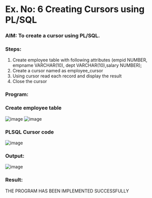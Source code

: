 # Ex. No: 6 Creating Cursors using PL/SQL

### AIM: To create a cursor using PL/SQL.

### Steps:
1. Create employee table with following attributes (empid NUMBER, empname VARCHAR(10), dept VARCHAR(10),salary NUMBER);
2. Create a cursor named as employee_cursor
3. Using cursor read each record and display the result
4. Close the cursor

### Program:

### Create employee table
![image](https://github.com/SanjithaBolisetti/Ex-no-6-Creating-Cursors-using-PL-SQL/assets/119393633/e819694b-6614-4156-a0a6-ac7f58869d87)
![image](https://github.com/SanjithaBolisetti/Ex-no-6-Creating-Cursors-using-PL-SQL/assets/119393633/c25a9ed6-918d-45e8-a507-99f56552d86b)


### PLSQL Cursor code
![image](https://github.com/SanjithaBolisetti/Ex-no-6-Creating-Cursors-using-PL-SQL/assets/119393633/b5dfc8d7-0545-4e68-8a0e-f498b35ca774)


### Output:
![image](https://github.com/SanjithaBolisetti/Ex-no-6-Creating-Cursors-using-PL-SQL/assets/119393633/97e4f248-16e0-41c7-a1bd-f5855dd2e278)


### Result:
THE PROGRAM HAS BEEN IMPLEMENTED SUCCESSFULLY
